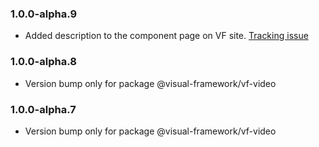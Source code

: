 ### 1.0.0-alpha.9

* Added description to the component page on VF site. [Tracking issue](https://github.com/visual-framework/vf-core/issues/1885)

### 1.0.0-alpha.8

* Version bump only for package @visual-framework/vf-video

### 1.0.0-alpha.7

* Version bump only for package @visual-framework/vf-video
